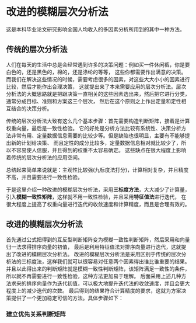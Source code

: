 # 改进的模糊层次分析法
这是本科毕业论文研究影响全国人均收入的多因素分析所用到的其中一种方法。

## 传统的层次分析法
人们在每天的生活中总是会经常遇到许多的决策问题：例如买一件休闲裤，你是要白色的，还是黑色的，棉的，还是涤纶的等等，
这些你都需要作出满意的决策。而我们在解决这些情况的时候，需要考虑很多的因素，对这些大大小小的因素进行比较，然后才能作出合理决策，
这就提出来了本来需要应用的层次分析法。层次分析法的大概思路就是把跟决策一直相关的这些因素选出来，然后把它进行分类，通常分成目标、准则和方案这三个层次，
然后在这个原则之上作出定量和定性相互结合的决策分析。

传统的层次分析法大致有这么几个基本步骤：首先需要构造判断矩阵，接着是计算权重向量，最后是一致性检验。
它的好处是分析方法比较有系统性、决策分析方法非常有用、定量数据信息需要的比较少等。但是缺陷也很明显，主要有不能够提出新的计划给决策、
而且定性的成分比较多，定量数据信息相对就比较少了，所以不容易使人信服，并且得到的权重不太容易确定。
这些缺点在很大程度上影响着传统的层次分析法的应用空间。

总结起来简单来说就是：主观性比较强(九标度法打分)，计算相对复杂，并且精度不高，并且需要进行一致性检验。

于是这里介绍一种改进的模糊层次分析法，采用**三标度方法**，大大减少了计算量，引入**模糊一致性矩阵**，这样就不用一致性检验，并且采用**特征值法**进行迭代，
在很大程度上提高了权重向量进行迭代的收敛速度和计算精度，而且是合理有效的。

## 改进的模糊层次分析法
首先通过公式把得到的互反型判断矩阵变为模糊一致性判断矩阵，然后采用和向量归一法求得排序向量的初值，
最后是利用特征值法对排序向量进行迭代，这就提出了改进的模糊层次分析法。
改进的模糊层次分析法是采用区别于传统的层次分析法的三标度法，这样我们就可以很容易对任意两个因素得出谁比谁重要的结果。
并且以此得出来的判断矩阵就是模糊一致性判断矩阵，该矩阵满足一致性的条件，所以就不再需要进行一致性检验，这种方法更加易于理解。
后面采用上述几种方法求来的排序向量作为迭代初值，可以极大地提升迭代法的收敛速度，并且会更大程度上的减少迭代的次数。
最后得到的结果符合计算精度的要求，这就为方案决策提供了一个更加稳定可信的方法。具体步骤如下：

### 建立优先关系判断矩阵

